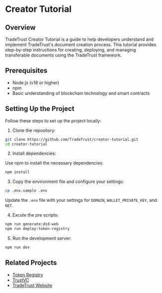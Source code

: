 # Creator Tutorial

## Overview

TradeTrust Creator Tutorial is a guide to help developers understand and implement TradeTrust's document creation process. This tutorial provides step-by-step instructions for creating, deploying, and managing transferable documents using the TradeTrust framework.

## Prerequisites

- Node.js (v18 or higher)
- npm
- Basic understanding of blockchain technology and smart contracts

## Setting Up the Project

Follow these steps to set up the project locally:

1. Clone the repository:

```bash
git clone https://github.com/TradeTrust/creator-tutorial.git
cd creator-tutorial
```

2. Install dependencies:

Use npm to install the necessary dependencies:

```bash
npm install
```

3. Copy the environment file and configure your settings:

```bash
cp .env.sample .env
```

Update the `.env` file with your settings for `DOMAIN`, `WALLET_PRIVATE_KEY`, and `NET`.

4. Excute the pre scripts:

```bash
npm run generate:did-web
npm run deploy:token-registry
```

5. Run the development server:

```bash
npm run dev
```

## Related Projects

- [Token Registry](https://github.com/TradeTrust/token-registry)
- [TrustVC](https://github.com/TrustVC/trustvc)
- [TradeTrust Website](https://github.com/TradeTrust/tradetrust-website)